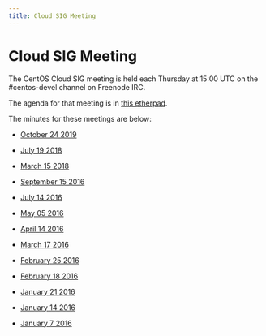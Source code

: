 ```yaml
---
title: Cloud SIG Meeting
---
```


# Cloud SIG Meeting

The CentOS Cloud SIG meeting is held each Thursday at 15:00 UTC on the
\#centos-devel channel on Freenode IRC.

The agenda for that meeting is in [this
etherpad](https://etherpad.openstack.org/p/centos-cloud-sig).

The minutes for these meetings are below:
* [October 24 2019](https://www.centos.org/minutes/2019/October/centos-meeting.2019-10-24-15.02.html)

* [July 19 2018](https://www.centos.org/minutes/2018/July/centos-devel.2018-07-19-15.12.html)
* [March 15 2018](https://www.centos.org/minutes/2018/March/centos-devel.2018-03-15-15.05.html)

* [September 15 2016](https://www.centos.org/minutes/2016/september/centos-devel.2016-09-15-15.00.html)
* [July 14 2016](https://www.centos.org/minutes/2016/july/centos-devel.2016-07-14-15.05.html)
* [May 05 2016](https://www.centos.org/minutes/2016/may/centos-devel.2016-05-05-15.03.html)
* [April 14 2016](https://www.centos.org/minutes/2016/april/centos-devel.2016-04-14-15.01.html)
* [March 17 2016](https://www.centos.org/minutes/2016/march/centos-devel.2016-03-17-15.03.html)
* [February 25 2016](https://www.centos.org/minutes/2016/february/centos-devel.2016-02-25-15.11.html)
* [February 18 2016](https://www.centos.org/minutes/2016/february/centos-devel.2016-02-18-15.00.html)
* [January 21 2016](https://www.centos.org/minutes/2016/january/centos-devel.2016-01-21-15.00.html)
* [January 14 2016](https://www.centos.org/minutes/2016/january/centos-devel.2016-01-14-15.00.html)
* [January 7 2016](https://www.centos.org/minutes/2016/january/centos-devel.2016-01-07-15.00.html)
